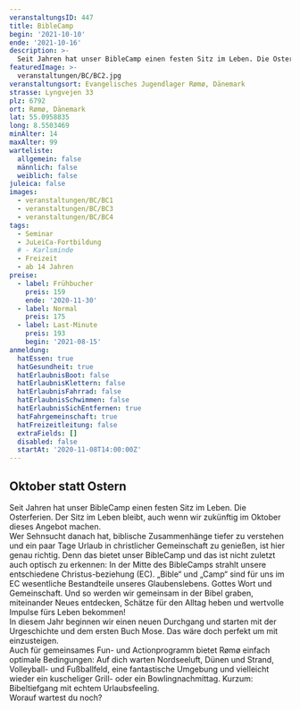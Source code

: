 ```yaml
---
veranstaltungsID: 447
title: BibleCamp
begin: '2021-10-10'
ende: '2021-10-16'
description: >-
  Seit Jahren hat unser BibleCamp einen festen Sitz im Leben. Die Osterferien. Der Sitz im Leben bleibt, auch wenn wir zukünftig im Oktober dieses Angebot machen.
featuredImage: >-
  veranstaltungen/BC/BC2.jpg
veranstaltungsort: Evangelisches Jugendlager Rømø, Dänemark
strasse: Lyngvejen 33
plz: 6792
ort: Rømø, Dänemark
lat: 55.0958835
long: 8.5503469
minAlter: 14
maxAlter: 99
warteliste:
  allgemein: false
  männlich: false
  weiblich: false
juleica: false
images:
  - veranstaltungen/BC/BC1
  - veranstaltungen/BC/BC3
  - veranstaltungen/BC/BC4
tags:
  - Seminar
  - JuLeiCa-Fortbildung
  # - Karlsminde
  - Freizeit
  - ab 14 Jahren
preise:
  - label: Frühbucher
    preis: 159
    ende: '2020-11-30'
  - label: Normal
    preis: 175
  - label: Last-Minute
    preis: 193
    begin: '2021-08-15'
anmeldung:
  hatEssen: true
  hatGesundheit: true
  hatErlaubnisBoot: false
  hatErlaubnisKlettern: false
  hatErlaubnisFahrrad: false
  hatErlaubnisSchwimmen: false
  hatErlaubnisSichEntfernen: true
  hatFahrgemeinschaft: true
  hatFreizeitleitung: false
  extraFields: []
  disabled: false
  startAt: '2020-11-08T14:00:00Z'
---
```


## Oktober statt Ostern

Seit Jahren hat unser BibleCamp einen festen Sitz im Leben. Die Osterferien. Der Sitz im Leben bleibt, auch wenn wir zukünftig im Oktober dieses Angebot machen.  
Wer Sehnsucht danach hat, biblische Zusammenhänge tiefer zu verstehen und ein paar Tage Urlaub in christlicher Gemeinschaft zu genießen, ist hier genau richtig. Denn das bietet unser BibleCamp und das ist nicht zuletzt auch optisch zu erkennen: In der Mitte des BibleCamps strahlt unsere entschiedene Christus-beziehung (EC). „Bible“ und „Camp“ sind für uns im EC wesentliche Bestandteile unseres Glaubenslebens. Gottes Wort und Gemeinschaft. Und so werden wir gemeinsam in der Bibel graben, miteinander Neues entdecken, Schätze für den Alltag heben und wertvolle Impulse fürs Leben bekommen!  
In diesem Jahr beginnen wir einen neuen Durchgang und starten mit der Urgeschichte und dem ersten Buch Mose. Das wäre doch perfekt um mit einzusteigen.  
Auch für gemeinsames Fun- und Actionprogramm bietet Rømø einfach optimale Bedingungen: Auf dich warten Nordseeluft, Dünen und Strand, Volleyball- und Fußballfeld, eine fantastische Umgebung und vielleicht wieder ein kuscheliger Grill- oder ein Bowlingnachmittag. Kurzum: Bibeltiefgang mit echtem Urlaubsfeeling.  
Worauf wartest du noch?
